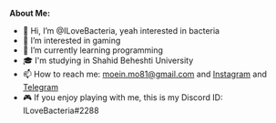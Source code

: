**About Me:**

- 👋 Hi, I’m @ILoveBacteria, yeah interested in bacteria
- 👀 I’m interested in gaming
- 🌱 I’m currently learning programming
- 🎓 I'm studying in Shahid Beheshti University
- 📫 How to reach me: moein.mo81@gmail.com and [Instagram](https://instagram.com/iandb.81) and [Telegram](https://telegram.me/iandb81)
- 🎮 If you enjoy playing with me, this is my Discord ID: ILoveBacteria#2288

<!---
ILoveBacteria/ILoveBacteria is a ✨ special ✨ repository because its `README.md` (this file) appears on your GitHub profile.
You can click the Preview link to take a look at your changes.
--->

